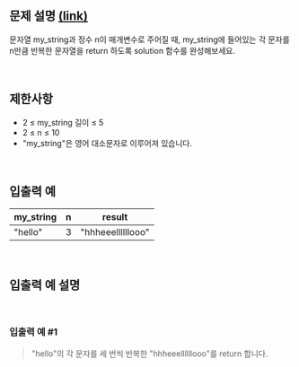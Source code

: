 ## 문제 설명 [(link)](https://school.programmers.co.kr/learn/courses/30/lessons/120825?language=javascript)

문자열 my_string과 정수 n이 매개변수로 주어질 때, my_string에 들어있는 각 문자를 n만큼 반복한 문자열을 return 하도록 solution 함수를 완성해보세요.

<br>

## 제한사항

- 2 ≤ my_string 길이 ≤ 5
- 2 ≤ n ≤ 10
- "my_string"은 영어 대소문자로 이루어져 있습니다.

<br>

## 입출력 예

| my_string | n   | result            |
| --------- | --- | ----------------- |
| "hello"   | 3   | "hhheeellllllooo" |

<br>

## 입출력 예 설명

<br>

### 입출력 예 #1

> "hello"의 각 문자를 세 번씩 반복한 "hhheeellllllooo"를 return 합니다.
